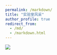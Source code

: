 ```yaml
---
permalink: /markdown/
title: "实验室风采"
author_profile: true
redirect_from: 
  - /md/
  - /markdown.html
---
```


![](https://github.com/HPC-NEAU/zhoucj/images/IMG_5637.JPG)


